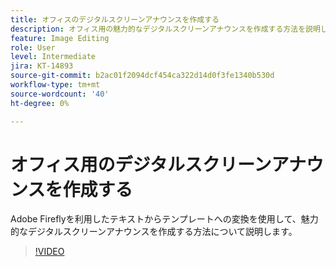 ```yaml
---
title: オフィスのデジタルスクリーンアナウンスを作成する
description: オフィス用の魅力的なデジタルスクリーンアナウンスを作成する方法を説明します
feature: Image Editing
role: User
level: Intermediate
jira: KT-14893
source-git-commit: b2ac01f2094dcf454ca322d14d0f3fe1340b530d
workflow-type: tm+mt
source-wordcount: '40'
ht-degree: 0%

---
```


# オフィス用のデジタルスクリーンアナウンスを作成する

Adobe Fireflyを利用したテキストからテンプレートへの変換を使用して、魅力的なデジタルスクリーンアナウンスを作成する方法について説明します。

>[!VIDEO](https://video.tv.adobe.com/v/3427119?quality=12&learn=on&hidetitle=true)

